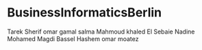# BusinessInformaticsBerlin
Tarek Sherif
omar gamal 
salma
Mahmoud khaled El Sebaie 
Nadine Mohamed Magdi
Bassel Hashem
omar moatez